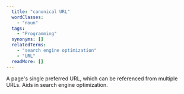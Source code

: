 ```yaml
---
  title: "canonical URL"
  wordClasses: 
    - "noun"
  tags: 
    - "Programming"
  synonyms: []
  relatedTerms: 
    - "search engine optimization"
    - "URL"
  readMore: []
---
```

A page's single preferred URL, which can be referenced from multiple URLs. Aids in search engine optimization.
